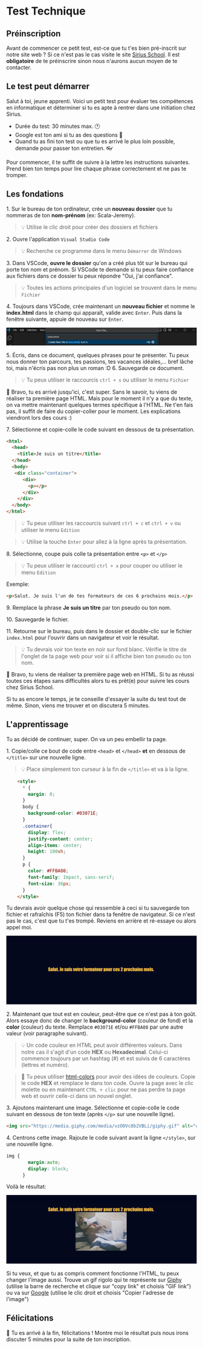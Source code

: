# Test Technique

## Préinscription

Avant de commencer ce petit test, est-ce que tu t'es bien pré-inscrit sur notre site web ? Si ce n'est pas le cas visite le site [Sirius School](https://siriusschool.be/). Il est **obligatoire** de te préinscrire sinon nous n'aurons aucun moyen de te contacter.

## Le test peut démarrer

Salut à toi, jeune apprenti. Voici un petit test pour évaluer tes compétences en informatique et déterminer si tu es apte à rentrer dans une initiation chez Sirius.

- Durée du test: 30 minutes max. :clock1:
- Google est ton ami si tu as des questions :mag_right:
- Quand tu as fini ton test ou que tu es arrivé le plus loin possible, demande pour passer ton entretien. :eyeglasses:

Pour commencer, il te suffit de suivre à la lettre les instructions suivantes. Prend bien ton temps pour lire chaque phrase correctement et ne pas te tromper.

## Les fondations

1\. Sur le bureau de ton ordinateur, crée un **nouveau dossier** que tu nommeras de ton **nom-prénom** (ex: Scala-Jeremy).

> :bulb: Utilise le clic droit pour créer des dossiers et fichiers

2\. Ouvre l'application `Visual Studio Code`

> :bulb: Recherche ce programme dans le menu `Démarrer` de Windows

3\. Dans VSCode, **ouvre le dossier** qu'on a créé plus tôt sur le bureau qui porte ton nom et prénom. Si VSCode te demande si tu peux faire confiance aux fichiers dans ce dossier tu peux répondre "Oui, j'ai confiance".

> :bulb: Toutes les actions principales d'un logiciel se trouvent dans le menu `Fichier`

4\. Toujours dans VSCode, crée maintenant un **nouveau fichier** et nomme le **index.html** dans le champ qui apparaît, valide avec `Enter`. Puis dans la fenêtre suivante, appuie de nouveau sur `Enter`.

![file](./img/file.png)

5\. Écris, dans ce document, quelques phrases pour te présenter. Tu peux nous donner ton parcours, tes passions, tes vacances idéales,... bref lâche toi, mais n'écris pas non plus un roman :D
6\. Sauvegarde ce document.

> :bulb: Tu peux utiliser le raccourcis `ctrl + s` ou utiliser le menu `Fichier`

:tada: Bravo, tu es arrivé jusqu'ici, c'est super. Sans le savoir, tu viens de réaliser ta première page HTML. Mais pour le moment il n'y a que du texte, on va mettre maintenant quelques termes spécifique à l'HTML. Ne t'en fais pas, il suffit de faire du copier-coller pour le moment. Les explications viendront lors des cours :)

7\. Sélectionne et copie-colle le code suivant en dessous de ta présentation.

```html
<html>
  <head>
    <title>Je suis un titre</title>
  </head>
  <body>
   <div class="container">
      <div>
        <p></p>
      </div>
    </div>
  </body>
</html>
```

> :bulb: Tu peux utiliser les raccourcis suivant `ctrl + c` et `ctrl + v` ou utiliser le menu `Edition`

> :bulb: Utilise la touche `Enter` pour allez à la ligne après ta présentation.

8\. Sélectionne, coupe puis colle ta présentation entre ``<p>`` et ``</p>``

> :bulb: Tu peux utiliser le raccourci `ctrl + x` pour couper ou utiliser le menu `Edition`

Exemple:

```html
<p>Salut. Je suis l'un de tes formateurs de ces 6 prochains mois.</p>
```

9\. Remplace la phrase **Je suis un titre** par ton pseudo ou ton nom.

10\.  Sauvegarde le fichier.

11\.  Retourne sur le bureau, puis dans le dossier et double-clic sur le fichier `index.html` pour l'ouvrir dans un navigateur et voir le résultat.

> :bulb: Tu devrais voir ton texte en noir sur fond blanc. Vérifie le titre de l'onglet de ta page web pour voir si il affiche bien ton pseudo ou ton nom.

:tada: Bravo, tu viens de réaliser ta première page web en HTML. Si tu as réussi toutes ces étapes sans difficultés alors tu es prêt(e) pour suivre les cours chez Sirius School.

Si tu as encore le temps, je te conseille d'essayer la suite du test tout de même. Sinon, viens me trouver et on discutera 5 minutes.

## L'apprentissage

Tu as décidé de continuer, super. On va un peu embellir ta page.

1\. Copie/colle ce bout de code entre ``<head>`` et ``</head>`` **et** en dessous de ``</title>`` sur une nouvelle ligne.

> :bulb: Place simplement ton curseur à la fin de ``</title>`` et va à la ligne.

```html
    <style>
      * {
        margin: 0;
      }
      body {
        background-color: #03071E;
      }
      .container{
        display: flex;
        justify-content: center;
        align-items: center;
        height: 100vh;
      }
      p {
        color: #FFBA08;
        font-family: Impact, sans-serif;
        font-size: 36px;
      }
    </style>
```

Tu devrais avoir quelque chose qui ressemble à ceci si tu sauvegarde ton fichier et rafraîchis (F5) ton fichier dans ta fenêtre de navigateur. Si ce n'est pas le cas, c'est que tu t'es trompé. Reviens en arrière et ré-essaye ou alors appel moi.

![example-css](img/example-css.png)

2\. Maintenant que tout est en couleur, peut-être que ce n'est pas à ton goût. Alors essaye donc de changer le **background-color** (couleur de fond) et la **color** (couleur) du texte. Remplace `#03071E` et/ou `#FFBA08` par une autre valeur (voir paragraphe suivant).

> :bulb: Un code couleur en HTML peut avoir différentes valeurs. Dans notre cas il s'agit d'un code **HEX** ou **Hexadecimal**. Celui-ci commence toujours par un hashtag (#) et est suivis de 6 caractères (lettres et numéro).

> :toolbox: Tu peux utiliser [html-colors](https://htmlcolorcodes.com/) pour avoir des idées de couleurs. Copie le code **HEX** et remplace le dans ton code. Ouvre la page avec le clic molette ou en maintenant `CTRL + clic` pour ne pas perdre ta page web et ouvrir celle-ci dans un nouvel onglet.

3\. Ajoutons maintenant une image. Sélectionne et copie-colle le code suivant en dessous de ton texte (après ``</p>`` sur une nouvelle ligne).

```html
<img src="https://media.giphy.com/media/vzO0Vc8b2VBLi/giphy.gif" alt="dogge">
```

4\. Centrons cette image. Rajoute le code suivant avant la ligne ``</style>``, sur une nouvelle ligne.

```css
img {
        margin:auto;
        display: block;
      }
```

Voilà le résultat:

![example-center-img](img/example-css-center.png)

Si tu veux, et que tu as compris comment fonctionne l'HTML, tu peux changer l'image aussi. Trouve un gif rigolo qui te représente sur [Giphy](http://www.giphy.com) (utilise la barre de recherche et clique sur "copy link" et choisis "GIF link") ou va sur  [Google](http://www.google.com) (utilise le clic droit et choisis "Copier l'adresse de l'image")

## Félicitations

:tada: Tu es arrivé à la fin, félicitations ! Montre moi le résultat puis nous irons discuter 5 minutes pour la suite de ton inscription.
